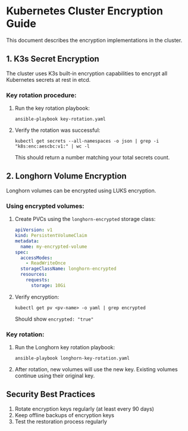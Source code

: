 # Kubernetes Cluster Encryption Guide

This document describes the encryption implementations in the cluster.

## 1. K3s Secret Encryption

The cluster uses K3s built-in encryption capabilities to encrypt all Kubernetes secrets at rest in etcd.

### Key rotation procedure:

1. Run the key rotation playbook:

   ```
   ansible-playbook key-rotation.yaml
   ```

2. Verify the rotation was successful:
   ```
   kubectl get secrets --all-namespaces -o json | grep -i "k8s:enc:aescbc:v1:" | wc -l
   ```
   This should return a number matching your total secrets count.

## 2. Longhorn Volume Encryption

Longhorn volumes can be encrypted using LUKS encryption.

### Using encrypted volumes:

1. Create PVCs using the `longhorn-encrypted` storage class:

   ```yaml
   apiVersion: v1
   kind: PersistentVolumeClaim
   metadata:
     name: my-encrypted-volume
   spec:
     accessModes:
       - ReadWriteOnce
     storageClassName: longhorn-encrypted
     resources:
       requests:
         storage: 10Gi
   ```

2. Verify encryption:
   ```
   kubectl get pv <pv-name> -o yaml | grep encrypted
   ```
   Should show `encrypted: "true"`

### Key rotation:

1. Run the Longhorn key rotation playbook:

   ```
   ansible-playbook longhorn-key-rotation.yaml
   ```

2. After rotation, new volumes will use the new key. Existing volumes continue using their original key.

## Security Best Practices

1. Rotate encryption keys regularly (at least every 90 days)
2. Keep offline backups of encryption keys
3. Test the restoration process regularly
